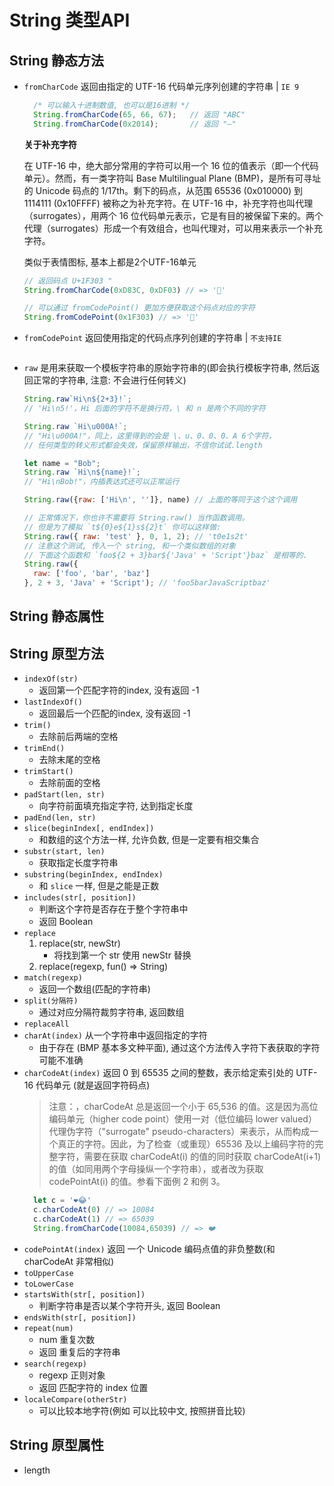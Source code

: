 <!--
 * @Author: your name
 * @Date: 2021-05-30 17:16:50
 * @LastEditTime: 2021-10-12 21:40:54
 * @LastEditors: Please set LastEditors
 * @Description: In User Settings Edit
 * @FilePath: \my-code-base\JS\JS-API\数据类型\String-API.md
-->

# String 类型API

## String 静态方法

+ `fromCharCode` 返回由指定的 UTF-16 代码单元序列创建的字符串 | `IE 9`
  ```js
    /* 可以输入十进制数值, 也可以是16进制 */
    String.fromCharCode(65, 66, 67);   // 返回 "ABC" 
    String.fromCharCode(0x2014);       // 返回 "—"
  ```
  **关于补充字符**

  在 UTF-16 中，绝大部分常用的字符可以用一个 16 位的值表示（即一个代码单元）。然而，有一类字符叫 Base Multilingual Plane (BMP)，是所有可寻址的 Unicode 码点的 1/17th。剩下的码点，从范围 65536 (0x010000) 到 1114111 (0x10FFFF) 被称之为补充字符。在 UTF-16 中，补充字符也叫代理（surrogates），用两个 16 位代码单元表示，它是有目的被保留下来的。两个代理（surrogates）形成一个有效组合，也叫代理对，可以用来表示一个补充字符。

  类似于表情图标, 基本上都是2个UTF-16单元
  ```js
  // 返回码点 U+1F303 "
  String.fromCharCode(0xD83C, 0xDF03) // => '🌃'

  // 可以通过 fromCodePoint() 更加方便获取这个码点对应的字符
  String.fromCodePoint(0x1F303) // => '🌃'
  ```
+ `fromCodePoint` 返回使用指定的代码点序列创建的字符串 | `不支持IE`
  ```js

  ``` 
+ `raw` 是用来获取一个模板字符串的原始字符串的(即会执行模板字符串, 然后返回正常的字符串, 注意: 不会进行任何转义)
  ```js
  String.raw`Hi\n${2+3}!`;
  // 'Hi\n5!'，Hi 后面的字符不是换行符，\ 和 n 是两个不同的字符

  String.raw `Hi\u000A!`;
  // "Hi\u000A!"，同上，这里得到的会是 \、u、0、0、0、A 6个字符，
  // 任何类型的转义形式都会失效，保留原样输出，不信你试试.length

  let name = "Bob";
  String.raw `Hi\n${name}!`;
  // "Hi\nBob!"，内插表达式还可以正常运行

  String.raw({raw: ['Hi\n', '']}, name) // 上面的等同于这个这个调用

  // 正常情况下，你也许不需要将 String.raw() 当作函数调用。
  // 但是为了模拟 `t${0}e${1}s${2}t` 你可以这样做:
  String.raw({ raw: 'test' }, 0, 1, 2); // 't0e1s2t'
  // 注意这个测试, 传入一个 string, 和一个类似数组的对象
  // 下面这个函数和 `foo${2 + 3}bar${'Java' + 'Script'}baz` 是相等的.
  String.raw({
    raw: ['foo', 'bar', 'baz']
  }, 2 + 3, 'Java' + 'Script'); // 'foo5barJavaScriptbaz'
  ```

## String 静态属性

## String 原型方法

+ `indexOf(str)`
  + 返回第一个匹配字符的index, 没有返回 -1
+ `lastIndexOf()`
  + 返回最后一个匹配的index, 没有返回 -1
+ `trim()`
  + 去除前后两端的空格
+ `trimEnd()`
  + 去除末尾的空格
+ `trimStart()`
  + 去除前面的空格
+ `padStart(len, str)`
  + 向字符前面填充指定字符, 达到指定长度
+ `padEnd(len, str)`
+ `slice(beginIndex[, endIndex])`
  + 和数组的这个方法一样, 允许负数, 但是一定要有相交集合
+ `substr(start, len)`
  + 获取指定长度字符串
+ `substring(beginIndex, endIndex)`
  + 和 `slice` 一样, 但是之能是正数
+ `includes(str[, position])`
  + 判断这个字符是否存在于整个字符串中
  + 返回 Boolean
+ `replace`
  1. replace(str, newStr)
     + 将找到第一个 str 使用 newStr 替换
  2. replace(regexp, fun() => String)   
+ `match(regexp)`
  + 返回一个数组(匹配的字符串)
+ `split(分隔符)`
  + 通过对应分隔符裁剪字符串, 返回数组
+ `replaceAll`
+ `charAt(index)` 从一个字符串中返回指定的字符
  + 由于存在 (BMP 基本多文种平面), 通过这个方法传入字符下表获取的字符可能不准确
+ `charCodeAt(index)` 返回 0 到 65535 之间的整数，表示给定索引处的 UTF-16 代码单元 (就是返回字符码点)
  > 注意：，charCodeAt 总是返回一个小于 65,536 的值。这是因为高位编码单元（higher code point）使用一对（低位编码 lower valued）代理伪字符（"surrogate" pseudo-characters）来表示，从而构成一个真正的字符。因此，为了检查（或重现）65536 及以上编码字符的完整字符，需要在获取 charCodeAt(i) 的值的同时获取 charCodeAt(i+1) 的值（如同用两个字母操纵一个字符串），或者改为获取 codePointAt(i) 的值。参看下面例 2 和例 3。 
    ```js
      let c = '❤️😂' 
      c.charCodeAt(0) // => 10084
      c.charCodeAt(1) // => 65039
      String.fromCharCode(10084,65039) // => ❤️
    ```
+ `codePointAt(index)` 返回 一个 Unicode 编码点值的非负整数(和 charCodeAt 非常相似)
+ `toUpperCase`
+ `toLowerCase`
+ `startsWith(str[, position])`
  + 判断字符串是否以某个字符开头, 返回 Boolean
+ `endsWith(str[, position])`
+ `repeat(num)`
  + num 重复次数
  + 返回 重复后的字符串
+ `search(regexp)`
  + regexp 正则对象
  + 返回 匹配字符的 index 位置
+ `localeCompare(otherStr)`
  + 可以比较本地字符(例如 可以比较中文, 按照拼音比较)
## String 原型属性

+ length 